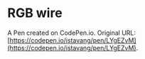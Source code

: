 # RGB  wire

A Pen created on CodePen.io. Original URL: [https://codepen.io/istavang/pen/LYgEZvM](https://codepen.io/istavang/pen/LYgEZvM).

